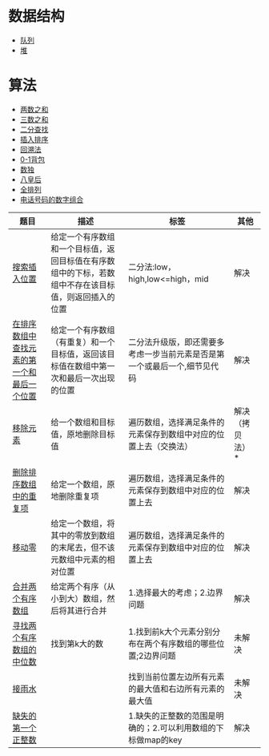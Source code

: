 # 数据结构
- [队列](https://github.com/htlAllen/data-structure-and-alghrithm/blob/master/notes/note-1.md)
- [堆](https://github.com/htlAllen/data-structure-and-alghrithm/blob/master/notes/note-7.md)
# 算法
- [两数之和](https://github.com/htlAllen/data-structure-and-alghrithm/blob/master/notes/note-2.md)
- [三数之和](https://github.com/htlAllen/data-structure-and-alghrithm/blob/master/notes/note-3.md)
- [二分查找](https://github.com/htlAllen/data-structure-and-alghrithm/blob/master/notes/note-5.md)
- [插入排序](https://github.com/htlAllen/data-structure-and-alghrithm/blob/master/notes/note-8.md)
- [回溯法](https://github.com/htlAllen/data-structure-and-alghrithm/blob/master/notes/note-15.md)
- [0-1背包](https://github.com/htlAllen/data-structure-and-alghrithm/blob/master/notes/note-16.md)
- [数独](https://github.com/htlAllen/data-structure-and-alghrithm/blob/master/notes/note-14.md)
- [八皇后](https://github.com/htlAllen/data-structure-and-alghrithm/blob/master/notes/note-13.md)
- [全排列](https://github.com/htlAllen/data-structure-and-alghrithm/blob/master/notes/note-11.md)
- [电话号码的数字组合](https://github.com/htlAllen/data-structure-and-alghrithm/blob/master/notes/note-10.md)

题目 | 描述 | 标签 | 其他
------------ | ------------- | ------------- | -------------
[搜索插入位置](./notes/note-17.md) | 给定一个有序数组和一个目标值，返回目标值在有序数组中的下标，若数组中不存在该目标值，则返回插入的位置 | 二分法:low，high,low<=high，mid | 解决
[在排序数组中查找元素的第一个和最后一个位置](./notes/note-18.md) | 给定一个有序数组（有重复）和一个目标值，返回该目标值在数组中第一次和最后一次出现的位置  | 二分法升级版，即还需要多考虑一步当前元素是否是第一个或最后一个,细节见代码 | 解决
[移除元素](./notes/note-19.md) | 给一个数组和目标值，原地删除目标值 | 遍历数组，选择满足条件的元素保存到数组中对应的位置上去（交换法） | 解决（拷贝法） *
[删除排序数组中的重复项]((./notes/note-20.md)) | 给定一个数组，原地删除重复项 | 遍历数组，选择满足条件的元素保存到数组中对应的位置上去 | 解决
[移动零](./notes/note-21.md) | 给定一个数组，将其中的零放到数组的末尾去，但不该元数组中元素的相对位置 | 遍历数组，选择满足条件的元素保存到数组中对应的位置上去 | 解决
[合并两个有序数组](./notes/note-21.md) | 给定两个有序（从小到大）数组，然后将其进行合并 | 1.选择最大的考虑；2.边界问题 | 解决
[寻找两个有序数组的中位数](./notes/note-21.md) | 找到第k大的数 | 1.找到前k大个元素分别分布在两个有序数组的哪些位置;2边界问题 | 未解决
[接雨水](./notes/note-21.md) |  | 找到当前位置左边所有元素的最大值和右边所有元素的最大值 |未解决
[缺失的第一个正整数](./notes/note-21.md) |  | 1.缺失的正整数的范围是明确的；2.可以利用数组的下标做map的key | 解决